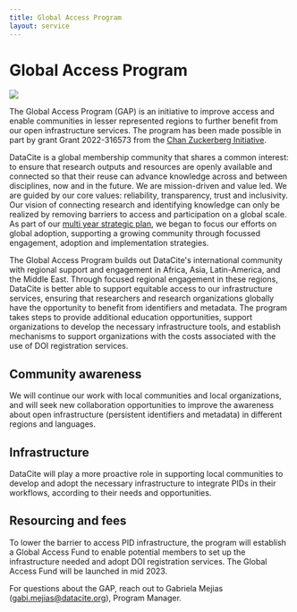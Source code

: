```yaml
---
title: Global Access Program
layout: service
---
```

# Global Access Program

<img class="img-responsive" src="/images/DataCite_GAP_logo.png">

The Global Access Program (GAP) is an initiative to improve access and enable communities in lesser represented regions to further benefit from our open infrastructure services.  The program has been made possible in part by grant Grant 2022-316573 from the [Chan Zuckerberg Initiative](https://chanzuckerberg.com/).

DataCite is a global membership community that shares a common interest: to ensure that research outputs and resources are openly available and connected so that their reuse can advance knowledge across and between disciplines, now and in the future. We are mission-driven and value led. We are guided by our core values: reliability, transparency, trust and inclusivity. Our vision of connecting research and identifying knowledge can only be realized by removing barriers to access and participation on a global scale. As part of our [multi year strategic plan](https://doi.org/10.14454/79CY-QE15), we  began to focus our efforts on global adoption, supporting a growing community through focussed engagement, adoption and implementation strategies.

The Global Access Program builds out DataCite's international community with regional support and engagement in Africa, Asia, Latin-America, and the Middle East. Through focused regional engagement in these regions, DataCite is better able to support equitable access to our infrastructure services, ensuring that researchers and research organizations globally have the opportunity to benefit from identifiers and metadata. The program takes steps to provide additional education opportunities, support organizations to develop the necessary infrastructure tools, and establish mechanisms to support organizations with the costs associated with the use of DOI registration services.

## Community awareness

We will continue our work with local communities and local organizations,  and will seek new collaboration opportunities to improve the awareness about open infrastructure (persistent identifiers and metadata) in different regions and languages.  

## Infrastructure

DataCite will play a more proactive role in supporting local communities to develop and adopt  the necessary infrastructure to integrate PIDs in their workflows, according to their needs and opportunities. 

## Resourcing and fees

To lower the barrier to access PID infrastructure, the program will establish  a Global Access Fund to enable potential members to set up the infrastructure needed and adopt DOI registration services. The Global Access Fund will be launched in mid 2023.

For questions about the GAP, reach out to Gabriela Mejias (gabi.mejias@datacite.org), Program Manager.
